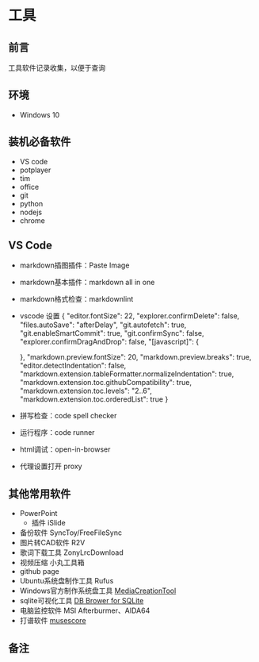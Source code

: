# 工具

## 前言

工具软件记录收集，以便于查询

## 环境

- Windows 10

## 装机必备软件

- VS code
- potplayer
- tim
- office
- git
- python
- nodejs
- chrome

## VS Code

- markdown插图插件：Paste Image
- markdown基本插件：markdown all in one
- markdown格式检查：markdownlint
- vscode 设置
    {
    "editor.fontSize": 22,
    "explorer.confirmDelete": false,
    "files.autoSave": "afterDelay",
    "git.autofetch": true,
    "git.enableSmartCommit": true,
    "git.confirmSync": false,
    "explorer.confirmDragAndDrop": false,
    "[javascript]": {

    },
    "markdown.preview.fontSize": 20,
    "markdown.preview.breaks": true,
    "editor.detectIndentation": false,
    "markdown.extension.tableFormatter.normalizeIndentation": true,
    "markdown.extension.toc.githubCompatibility": true,
    "markdown.extension.toc.levels": "2..6",
    "markdown.extension.toc.orderedList": true
    }
- 拼写检查：code spell checker
- 运行程序：code runner
- html调试：open-in-browser
- 代理设置打开 proxy

## 其他常用软件

- PowerPoint
  - 插件 iSlide
- 备份软件 SyncToy/FreeFileSync
- 图片转CAD软件 R2V
- 歌词下载工具 ZonyLrcDownload
- 视频压缩 小丸工具箱
- github page
- Ubuntu系统盘制作工具 Rufus
- Windows官方制作系统盘工具 [MediaCreationTool](https://www.microsoft.com/zh-cn/software-download/windows10?OCID=WIP_r_Win10_Body_AddPC)
- sqlite可视化工具 [DB Brower for SQLite](https://sqlitebrowser.org/)
- 电脑监控软件 MSI Afterburmer、AIDA64
- 打谱软件 [musescore](https://musescore.org/zh-hans)

## 备注
